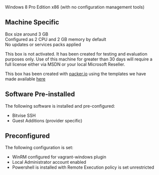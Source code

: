 Windows 8 Pro Edition x86 (with no configuration management tools)


Machine Specific
----------------

Box size around 3 GB <br/>
Configured as 2 CPU and 2 GB memory by default <br/>
No updates or services packs applied <br/>

This box is not activated. It has been created for testing and evaluation purposes only.
Use of this machine for greater than 30 days will require a full license either via MSDN or your local Microsoft Reseller.

This box has been created with [packer.io](http://www.packer.io/) using the templates we have made available [here](https://github.com/opentable/packer-images)

Software Pre-installed
----------------------
The following software is installed and pre-configured:

* Bitvise SSH
* Guest Additions (provider specific)

Preconfigured
-------------
The following configuration is set:

* WinRM configured for vagrant-windows plugin
* Local Administrator account enabled
* Powershell is installed with Remote Execution policy is set unrestricted
